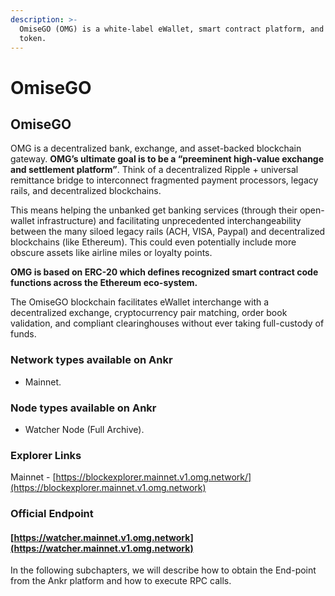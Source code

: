 ```yaml
---
description: >-
  OmiseGO (OMG) is a white-label eWallet, smart contract platform, and ERC-20
  token.
---
```


# OmiseGO

## OmiseGO

OMG is a decentralized bank, exchange, and asset-backed blockchain gateway. **OMG’s ultimate goal is to be a “preeminent high-value exchange and settlement platform”**. Think of a decentralized Ripple + universal remittance bridge to interconnect fragmented payment processors, legacy rails, and decentralized blockchains.

This means helping the unbanked get banking services (through their open-wallet infrastructure) and facilitating unprecedented interchangeability between the many siloed legacy rails (ACH, VISA, Paypal) and decentralized blockchains (like Ethereum). This could even potentially include more obscure assets like airline miles or loyalty points.

**OMG is based on ERC-20 which defines recognized smart contract code functions across the Ethereum eco-system.**

The OmiseGO blockchain facilitates eWallet interchange with a decentralized exchange, cryptocurrency pair matching, order book validation, and compliant clearinghouses without ever taking full-custody of funds.

### Network types available on Ankr <a href="network-types-available-on-ankr" id="network-types-available-on-ankr"></a>

* Mainnet.

### Node types available on Ankr <a href="node-types-available-on-ankr" id="node-types-available-on-ankr"></a>

* Watcher Node (Full Archive).

### Explorer Links <a href="explorer-links" id="explorer-links"></a>

Mainnet - [https://blockexplorer.mainnet.v1.omg.network/](https://blockexplorer.mainnet.v1.omg.network)​

### Official Endpoint <a href="official-endpoint" id="official-endpoint"></a>

#### ​[https://watcher.mainnet.v1.omg.network](https://watcher.mainnet.v1.omg.network)  <a href="https-watcher-mainnet-v-1-omg-network" id="https-watcher-mainnet-v-1-omg-network"></a>

In the following subchapters, we will describe how to obtain the End-point from the Ankr platform and how to execute RPC calls.
